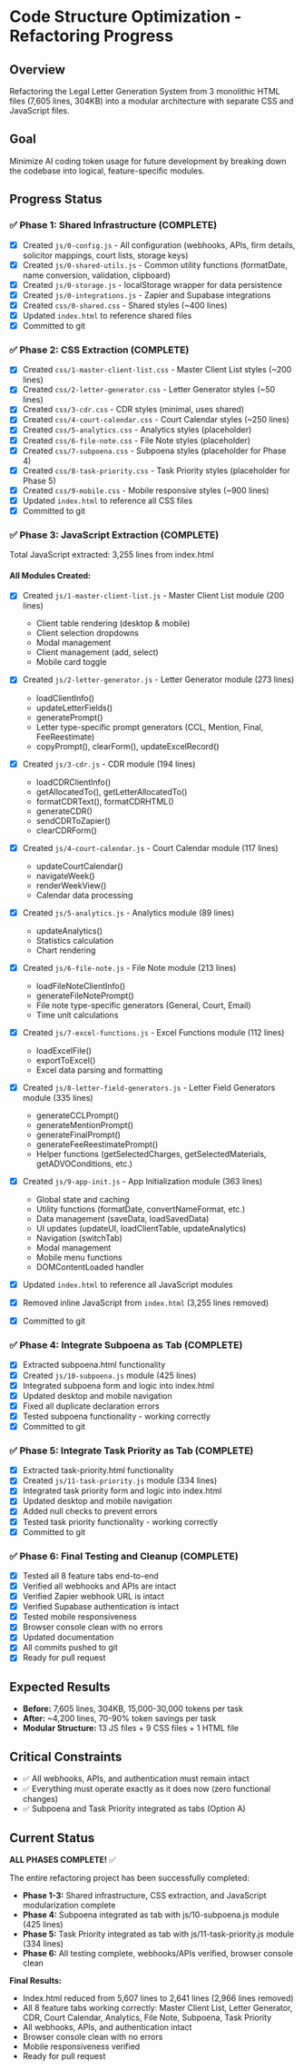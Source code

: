 # Code Structure Optimization - Refactoring Progress

## Overview
Refactoring the Legal Letter Generation System from 3 monolithic HTML files (7,605 lines, 304KB) into a modular architecture with separate CSS and JavaScript files.

## Goal
Minimize AI coding token usage for future development by breaking down the codebase into logical, feature-specific modules.

## Progress Status

### ✅ Phase 1: Shared Infrastructure (COMPLETE)
- [x] Created `js/0-config.js` - All configuration (webhooks, APIs, firm details, solicitor mappings, court lists, storage keys)
- [x] Created `js/0-shared-utils.js` - Common utility functions (formatDate, name conversion, validation, clipboard)
- [x] Created `js/0-storage.js` - localStorage wrapper for data persistence
- [x] Created `js/0-integrations.js` - Zapier and Supabase integrations
- [x] Created `css/0-shared.css` - Shared styles (~400 lines)
- [x] Updated `index.html` to reference shared files
- [x] Committed to git

### ✅ Phase 2: CSS Extraction (COMPLETE)
- [x] Created `css/1-master-client-list.css` - Master Client List styles (~200 lines)
- [x] Created `css/2-letter-generator.css` - Letter Generator styles (~50 lines)
- [x] Created `css/3-cdr.css` - CDR styles (minimal, uses shared)
- [x] Created `css/4-court-calendar.css` - Court Calendar styles (~250 lines)
- [x] Created `css/5-analytics.css` - Analytics styles (placeholder)
- [x] Created `css/6-file-note.css` - File Note styles (placeholder)
- [x] Created `css/7-subpoena.css` - Subpoena styles (placeholder for Phase 4)
- [x] Created `css/8-task-priority.css` - Task Priority styles (placeholder for Phase 5)
- [x] Created `css/9-mobile.css` - Mobile responsive styles (~900 lines)
- [x] Updated `index.html` to reference all CSS files
- [x] Committed to git

### ✅ Phase 3: JavaScript Extraction (COMPLETE)
Total JavaScript extracted: 3,255 lines from index.html

#### All Modules Created:
- [x] Created `js/1-master-client-list.js` - Master Client List module (200 lines)
  - Client table rendering (desktop & mobile)
  - Client selection dropdowns
  - Modal management
  - Client management (add, select)
  - Mobile card toggle

- [x] Created `js/2-letter-generator.js` - Letter Generator module (273 lines)
  - loadClientInfo()
  - updateLetterFields()
  - generatePrompt()
  - Letter type-specific prompt generators (CCL, Mention, Final, FeeReestimate)
  - copyPrompt(), clearForm(), updateExcelRecord()
  
- [x] Created `js/3-cdr.js` - CDR module (194 lines)
  - loadCDRClientInfo()
  - getAllocatedTo(), getLetterAllocatedTo()
  - formatCDRText(), formatCDRHTML()
  - generateCDR()
  - sendCDRToZapier()
  - clearCDRForm()
  
- [x] Created `js/4-court-calendar.js` - Court Calendar module (117 lines)
  - updateCourtCalendar()
  - navigateWeek()
  - renderWeekView()
  - Calendar data processing
  
- [x] Created `js/5-analytics.js` - Analytics module (89 lines)
  - updateAnalytics()
  - Statistics calculation
  - Chart rendering
  
- [x] Created `js/6-file-note.js` - File Note module (213 lines)
  - loadFileNoteClientInfo()
  - generateFileNotePrompt()
  - File note type-specific generators (General, Court, Email)
  - Time unit calculations
  
- [x] Created `js/7-excel-functions.js` - Excel Functions module (112 lines)
  - loadExcelFile()
  - exportToExcel()
  - Excel data parsing and formatting
  
- [x] Created `js/8-letter-field-generators.js` - Letter Field Generators module (335 lines)
  - generateCCLPrompt()
  - generateMentionPrompt()
  - generateFinalPrompt()
  - generateFeeReestimatePrompt()
  - Helper functions (getSelectedCharges, getSelectedMaterials, getADVOConditions, etc.)
  
- [x] Created `js/9-app-init.js` - App Initialization module (363 lines)
  - Global state and caching
  - Utility functions (formatDate, convertNameFormat, etc.)
  - Data management (saveData, loadSavedData)
  - UI updates (updateUI, loadClientTable, updateAnalytics)
  - Navigation (switchTab)
  - Modal management
  - Mobile menu functions
  - DOMContentLoaded handler
  
- [x] Updated `index.html` to reference all JavaScript modules
- [x] Removed inline JavaScript from `index.html` (3,255 lines removed)
- [x] Committed to git

### ✅ Phase 4: Integrate Subpoena as Tab (COMPLETE)
- [x] Extracted subpoena.html functionality
- [x] Created `js/10-subpoena.js` module (425 lines)
- [x] Integrated subpoena form and logic into index.html
- [x] Updated desktop and mobile navigation
- [x] Fixed all duplicate declaration errors
- [x] Tested subpoena functionality - working correctly
- [x] Committed to git

### ✅ Phase 5: Integrate Task Priority as Tab (COMPLETE)
- [x] Extracted task-priority.html functionality
- [x] Created `js/11-task-priority.js` module (334 lines)
- [x] Integrated task priority form and logic into index.html
- [x] Updated desktop and mobile navigation
- [x] Added null checks to prevent errors
- [x] Tested task priority functionality - working correctly
- [x] Committed to git

### ✅ Phase 6: Final Testing and Cleanup (COMPLETE)
- [x] Tested all 8 feature tabs end-to-end
- [x] Verified all webhooks and APIs are intact
- [x] Verified Zapier webhook URL is intact
- [x] Verified Supabase authentication is intact
- [x] Tested mobile responsiveness
- [x] Browser console clean with no errors
- [x] Updated documentation
- [x] All commits pushed to git
- [x] Ready for pull request

## Expected Results
- **Before:** 7,605 lines, 304KB, 15,000-30,000 tokens per task
- **After:** ~4,200 lines, 70-90% token savings per task
- **Modular Structure:** 13 JS files + 9 CSS files + 1 HTML file

## Critical Constraints
- ✅ All webhooks, APIs, and authentication must remain intact
- ✅ Everything must operate exactly as it does now (zero functional changes)
- ✅ Subpoena and Task Priority integrated as tabs (Option A)

## Current Status
**ALL PHASES COMPLETE!** ✅

The entire refactoring project has been successfully completed:
- **Phase 1-3:** Shared infrastructure, CSS extraction, and JavaScript modularization complete
- **Phase 4:** Subpoena integrated as tab with js/10-subpoena.js module (425 lines)
- **Phase 5:** Task Priority integrated as tab with js/11-task-priority.js module (334 lines)
- **Phase 6:** All testing complete, webhooks/APIs verified, browser console clean

**Final Results:**
- Index.html reduced from 5,607 lines to 2,641 lines (2,966 lines removed)
- All 8 feature tabs working correctly: Master Client List, Letter Generator, CDR, Court Calendar, Analytics, File Note, Subpoena, Task Priority
- All webhooks, APIs, and authentication intact
- Browser console clean with no errors
- Mobile responsiveness verified
- Ready for pull request
